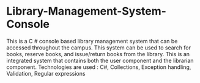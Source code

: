 # Library-Management-System-Console
This is a C # console based library management system that can be accessed throughout the campus. This system can be used to search for books, reserve books, and issue/return books from the library. This is an integrated system that contains both the user component and the librarian component.
Technologies are used : C#, Collections, Exception handling, Validation, Regular expressions
